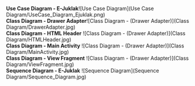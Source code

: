 **Use Case Diagram - E-Juklak**![Use Case Diagram](Use Case Diagram/UseCase_Diagram_Ejuklak.png)  
**Class Diagram - Drawer Adapter**![Class Diagram - (Drawer Adapter)](Class Diagram/DrawerAdapter.jpg)  
**Class Diagram - HTML  Header** ![Class Diagram - (Drawer Adapter)](Class Diagram/HTMLHeader.jpg)  
**Class Diagram - Main Activity** ![Class Diagram - (Drawer Adapter)](Class Diagram/MainActivity.jpg)  
**Class Diagram - View Fragment** ![Class Diagram - (Drawer Adapter)](Class Diagram/ViewFragment.jpg)  
**Sequence Diagram - E-Juklak** ![Sequence Diagram](Sequence Diagram/Sequence_Diagram.jpg)
